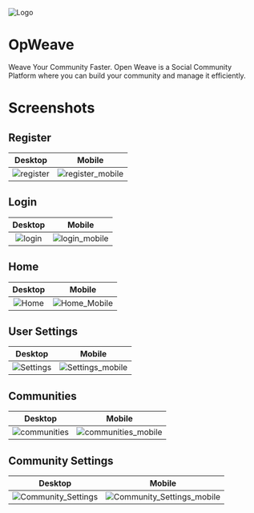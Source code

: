 ![Logo](https://i.ibb.co/nktjcgC/opweave-high-resolution-logo-transparent.webp)

# OpWeave

Weave Your Community Faster. Open Weave is a Social Community Platform where you
can build your community and manage it efficiently.

# Screenshots

## Register
|              Desktop              |              Mobile              |
| :-------------------------------: | :------------------------------: |
| ![register](https://github.com/user-attachments/assets/b85df6c1-e809-4d34-a923-e5a963c63daf) | ![register_mobile](https://github.com/user-attachments/assets/c8282c80-7f92-447d-8a2c-868b151936e6) |

## Login
|              Desktop              |              Mobile              |
| :-------------------------------: | :------------------------------: |
| ![login](https://github.com/user-attachments/assets/33ef937a-04d7-4ac4-9d49-5e64b79d5166) | ![login_mobile](https://github.com/user-attachments/assets/e18b8433-c346-433d-9a0e-ec5a06cda14a) |

## Home
|              Desktop              |              Mobile              |
| :-------------------------------: | :------------------------------: |
| ![Home](https://github.com/user-attachments/assets/b98e6344-b611-4bea-b519-937eb03befe0) | ![Home_Mobile](https://github.com/user-attachments/assets/fbb83c73-78e4-49c6-87b7-78395da274bd) |

## User Settings
|              Desktop              |              Mobile              |
| :-------------------------------: | :------------------------------: |
| ![Settings](https://github.com/user-attachments/assets/d3f0f680-d64c-41fa-9870-3e5e71e1bb91) | ![Settings_mobile](https://github.com/user-attachments/assets/737874b0-8e79-492b-abbb-5ecad6e8b06d) |

## Communities
|              Desktop              |              Mobile              |
| :-------------------------------: | :------------------------------: |
| ![communities](https://github.com/user-attachments/assets/66174a13-0a0f-430d-850d-14f5657a1a9f) | ![communities_mobile](https://github.com/user-attachments/assets/7e5eb958-4406-4cf1-b718-efdf375ffc7a) |

## Community Settings
|              Desktop              |              Mobile              |
| :-------------------------------: | :------------------------------: |
| ![Community_Settings](https://github.com/user-attachments/assets/aa7fe51c-4bd6-43fb-865d-fdcc7829cefd) | ![Community_Settings_mobile](https://github.com/user-attachments/assets/31ba22ac-2159-48ef-8a98-e899b82ab3ba) |
